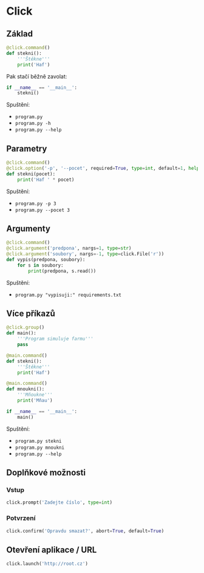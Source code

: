 # Click

## Základ

```python
@click.command()
def stekni():
    '''Štěkne'''
    print('Haf')
```

Pak stačí běžně zavolat:

```python
if __name__ == '__main__':
    stekni()
```

Spuštění:

- `program.py`
- `program.py -h`
- `program.py --help`

## Parametry

```python
@click.command()
@click.option('-p', '--pocet', required=True, type=int, default=1, help='Kolkrát mám štěknout')
def stekni(pocet):
    print('Haf ' * pocet)
```

Spuštění:

- `program.py -p 3`
- `program.py --pocet 3`

## Argumenty

```python
@click.command()
@click.argument('predpona', nargs=1, type=str)
@click.argument('soubory', nargs=-1, type=click.File('r'))
def vypis(predpona, soubory):
    for s in soubory:
        print(predpona, s.read())
```

Spuštění:

- `program.py "vypisuji:" requirements.txt`

## Více příkazů

```python
@click.group()
def main():
    '''Program simuluje farmu'''
    pass

@main.command()
def stekni():
    '''Štěkne'''
    print('Haf')

@main.command()
def mnoukni():
    '''Mňoukne'''
    print('Mňau')

if __name__ == '__main__':
    main()
```

Spuštění:

- `program.py stekni`
- `program.py mnoukni`
- `program.py --help`

## Doplňkové možnosti

### Vstup

```python
click.prompt('Zadejte číslo', type=int)
```

### Potvrzení

```python
click.confirm('Opravdu smazat?', abort=True, default=True)
```

## Otevření aplikace / URL

```python
click.launch('http://root.cz')
```
